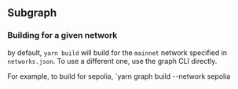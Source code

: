 ## Subgraph

### Building for a given network

by default, `yarn build` will build for the `mainnet` network specified in `networks.json`. To use a different one, use the graph CLI directly.

For example, to build for sepolia, `yarn graph build --network sepolia
